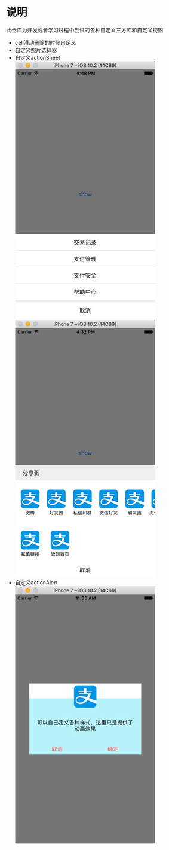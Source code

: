 # 说明
此仓库为开发或者学习过程中尝试的各种自定义三方库和自定义视图

- cell滑动删除的时候自定义
- 自定义照片选择器
- 自定义actionSheet
	![仿支付宝交易管理](actionSheet_1.png)
	![仿微博分享](actionSheet_2.png)
- 自定义actionAlert
	![自定义样式](actionAlert_1.png)
	


